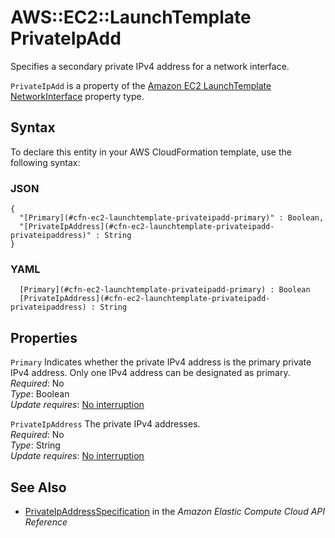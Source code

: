 # AWS::EC2::LaunchTemplate PrivateIpAdd<a name="aws-properties-ec2-launchtemplate-privateipadd"></a>

Specifies a secondary private IPv4 address for a network interface\.

 `PrivateIpAdd` is a property of the [Amazon EC2 LaunchTemplate NetworkInterface](https://docs.aws.amazon.com/AWSCloudFormation/latest/UserGuide/aws-properties-ec2-launchtemplate-networkinterface.html) property type\.

## Syntax<a name="aws-properties-ec2-launchtemplate-privateipadd-syntax"></a>

To declare this entity in your AWS CloudFormation template, use the following syntax:

### JSON<a name="aws-properties-ec2-launchtemplate-privateipadd-syntax.json"></a>

```
{
  "[Primary](#cfn-ec2-launchtemplate-privateipadd-primary)" : Boolean,
  "[PrivateIpAddress](#cfn-ec2-launchtemplate-privateipadd-privateipaddress)" : String
}
```

### YAML<a name="aws-properties-ec2-launchtemplate-privateipadd-syntax.yaml"></a>

```
﻿  [Primary](#cfn-ec2-launchtemplate-privateipadd-primary) : Boolean
﻿  [PrivateIpAddress](#cfn-ec2-launchtemplate-privateipadd-privateipaddress) : String
```

## Properties<a name="aws-properties-ec2-launchtemplate-privateipadd-properties"></a>

`Primary`  <a name="cfn-ec2-launchtemplate-privateipadd-primary"></a>
Indicates whether the private IPv4 address is the primary private IPv4 address\. Only one IPv4 address can be designated as primary\.  
*Required*: No  
*Type*: Boolean  
*Update requires*: [No interruption](https://docs.aws.amazon.com/AWSCloudFormation/latest/UserGuide/using-cfn-updating-stacks-update-behaviors.html#update-no-interrupt)

`PrivateIpAddress`  <a name="cfn-ec2-launchtemplate-privateipadd-privateipaddress"></a>
The private IPv4 addresses\.  
*Required*: No  
*Type*: String  
*Update requires*: [No interruption](https://docs.aws.amazon.com/AWSCloudFormation/latest/UserGuide/using-cfn-updating-stacks-update-behaviors.html#update-no-interrupt)

## See Also<a name="aws-properties-ec2-launchtemplate-privateipadd--seealso"></a>
+  [ PrivateIpAddressSpecification](https://docs.aws.amazon.com/AWSEC2/latest/APIReference/API_PrivateIpAddressSpecification.html) in the *Amazon Elastic Compute Cloud API Reference* 